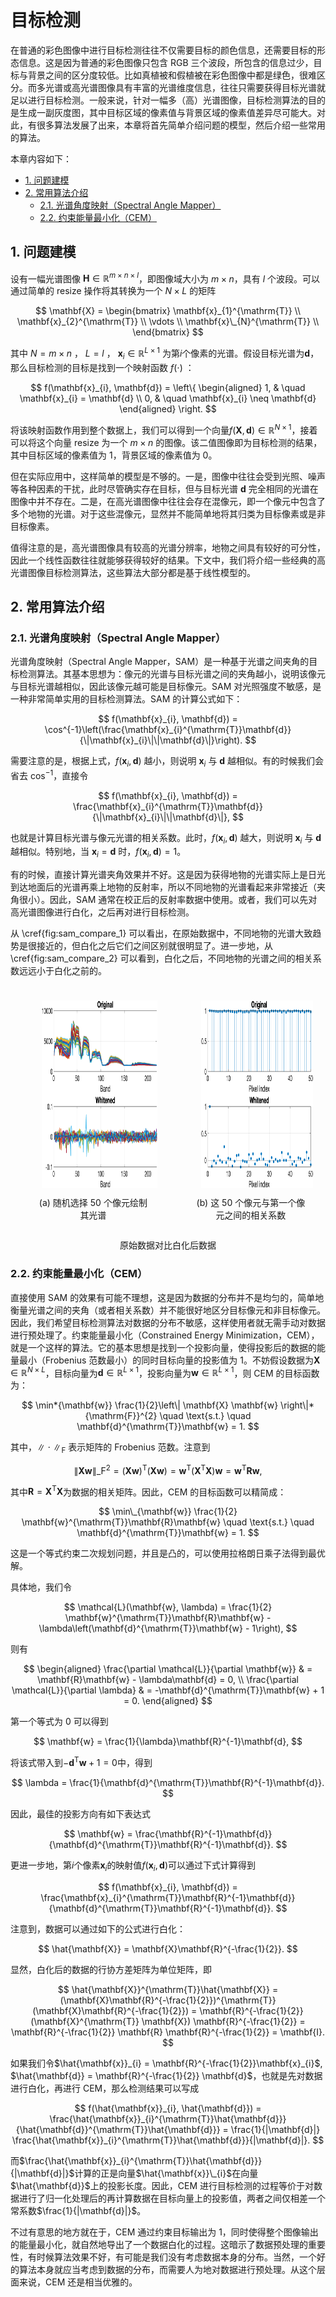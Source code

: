 # 目标检测

在普通的彩色图像中进行目标检测往往不仅需要目标的颜色信息，还需要目标的形态信息。这是因为普通的彩色图像只包含 RGB 三个波段，所包含的信息过少，目标与背景之间的区分度较低。比如真植被和假植被在彩色图像中都是绿色，很难区分。而多光谱或高光谱图像具有丰富的光谱维度信息，往往只需要获得目标光谱就足以进行目标检测。一般来说，针对一幅多（高）光谱图像，目标检测算法的目的是生成一副灰度图，其中目标区域的像素值与背景区域的像素值差异尽可能大。对此，有很多算法发展了出来，本章将首先简单介绍问题的模型，然后介绍一些常用的算法。

本章内容如下：

-   [1. 问题建模](#1-问题建模)
-   [2. 常用算法介绍](#2-常用算法介绍)
    -   [2.1. 光谱角度映射（Spectral Angle Mapper）](#21-光谱角度映射spectral-angle-mapper)
    -   [2.2. 约束能量最小化（CEM）](#22-约束能量最小化cem)

## 1. 问题建模

设有一幅光谱图像 $\mathbf{H} \in \mathbb{R}^{m \times n \times l}$，即图像域大小为 $m\times n$，具有 $l$ 个波段。可以通过简单的 resize 操作将其转换为一个 $N \times L$ 的矩阵

$$
\mathbf{X} = \begin{bmatrix} \mathbf{x}_{1}^{\mathrm{T}} \\ \mathbf{x}_{2}^{\mathrm{T}} \\ \vdots \\ \mathbf{x}\_{N}^{\mathrm{T}} \\ \end{bmatrix}
$$

其中 $N=m \times n$ ， $L=l$ ， $\mathbf{x}_{i} \in \mathbb{R}^{L \times 1}$ 为第$i$个像素的光谱。假设目标光谱为$\mathbf{d}$，那么目标检测的目标是找到一个映射函数 $f(\cdot)$ ：

$$
f(\mathbf{x}_{i}, \mathbf{d}) = \left\{
\begin{aligned}
1, & \quad \mathbf{x}_{i} = \mathbf{d} \\
0, & \quad \mathbf{x}_{i} \neq \mathbf{d}
\end{aligned} \right.
$$

将该映射函数作用到整个数据上，我们可以得到一个向量$f(\mathbf{X}, \mathbf{d}) \in \mathbb{R}^{N \times 1}$，接着可以将这个向量 resize 为一个 $m \times n$ 的图像。该二值图像即为目标检测的结果，其中目标区域的像素值为 1，背景区域的像素值为 0。

但在实际应用中，这样简单的模型是不够的。一是，图像中往往会受到光照、噪声等各种因素的干扰，此时尽管确实存在目标，但与目标光谱 $\mathbf{d}$ 完全相同的光谱在图像中并不存在。二是，在高光谱图像中往往会存在混像元，即一个像元中包含了多个地物的光谱。对于这些混像元，显然并不能简单地将其归类为目标像素或是非目标像素。

值得注意的是，高光谱图像具有较高的光谱分辨率，地物之间具有较好的可分性，因此一个线性函数往往就能够获得较好的结果。下文中，我们将介绍一些经典的高光谱图像目标检测算法，这些算法大部分都是基于线性模型的。

## 2. 常用算法介绍

### 2.1. 光谱角度映射（Spectral Angle Mapper）

光谱角度映射（Spectral Angle Mapper，SAM）是一种基于光谱之间夹角的目标检测算法。其基本思想为：像元的光谱与目标光谱之间的夹角越小，说明该像元与目标光谱越相似，因此该像元越可能是目标像元。SAM 对光照强度不敏感，是一种非常简单实用的目标检测算法。SAM 的计算公式如下：

$$
f(\mathbf{x}_{i}, \mathbf{d}) = \cos^{-1}\left(\frac{\mathbf{x}_{i}^{\mathrm{T}}\mathbf{d}}{\|\mathbf{x}_{i}\|\|\mathbf{d}\|}\right).
$$

需要注意的是，根据上式，$f(\mathbf{x}_{i}, \mathbf{d})$ 越小，则说明 $\mathbf{x}_{i}$ 与 $\mathbf{d}$ 越相似。有的时候我们会省去 $\cos^{-1}$，直接令

$$
f(\mathbf{x}_{i}, \mathbf{d}) = \frac{\mathbf{x}_{i}^{\mathrm{T}}\mathbf{d}}{\|\mathbf{x}_{i}\|\|\mathbf{d}\|},
$$

也就是计算目标光谱与像元光谱的相关系数。此时，$f(\mathbf{x}_{i}, \mathbf{d})$ 越大，则说明 $\mathbf{x}_{i}$ 与 $\mathbf{d}$ 越相似。特别地，当 $\mathbf{x}_{i} = \mathbf{d}$ 时，$f(\mathbf{x}_{i}, \mathbf{d}) = 1$。

有的时候，直接计算光谱夹角效果并不好。这是因为获得地物的光谱实际上是日光到达地面后的光谱再乘上地物的反射率，所以不同地物的光谱看起来非常接近（夹角很小）。因此，SAM 通常在校正后的反射率数据中使用。或者，我们可以先对高光谱图像进行白化，之后再对进行目标检测。

从 \cref{fig:sam_compare_1} 可以看出，在原始数据中，不同地物的光谱大致趋势是很接近的，但白化之后它们之间区别就很明显了。进一步地，从 \cref{fig:sam_compare_2} 可以看到，白化之后，不同地物的光谱之间的相关系数远远小于白化之前的。

<div style="display: flex;justify-content: center;">
    <figure style="text-align:center;margin-right:30px;">
        <img height="300px" src="assets/sam_spectral.png" style="padding:10px;">
        <figcaption>(a) 随机选择 50 个像元绘制其光谱</figcaption>
    </figure>
    <figure style="text-align:center;margin-right:30px;">
        <img height="300px" src="assets/sam_pixel.png" style="padding:10px;">
        <figcaption>(b) 这 50 个像元与第一个像元之间的相关系数</figcaption>
    </figure>
</div>
<div style="text-align: center;">
    <p> 原始数据对比白化后数据 </p>
</div>

### 2.2. 约束能量最小化（CEM）

直接使用 SAM 的效果有可能不理想，这是因为数据的分布并不是均匀的，简单地衡量光谱之间的夹角（或者相关系数）并不能很好地区分目标像元和非目标像元。因此，我们希望目标检测算法对数据的分布不敏感，这样使用者就无需手动对数据进行预处理了。约束能量最小化（Constrained Energy Minimization，CEM），就是一个这样的算法。它的基本思想是找到一个投影向量，使得投影后的数据的能量最小（Frobenius 范数最小）的同时目标向量的投影值为 1。不妨假设数据为$\mathbf{X} \in \mathbb{R}^{N \times L}$，目标向量为$\mathbf{d} \in \mathbb{R}^{L \times 1}$，投影向量为$\mathbf{w} \in \mathbb{R}^{L \times 1}$，则 CEM 的目标函数为：

$$
\min*{\mathbf{w}} \frac{1}{2}\left\| \mathbf{X} \mathbf{w} \right\|*{\mathrm{F}}^{2} \quad \text{s.t.} \quad \mathbf{d}^{\mathrm{T}}\mathbf{w} = 1.
$$

其中，$\|\cdot\|_{\mathrm{F}}$ 表示矩阵的 Frobenius 范数。注意到

$$
\left\| \mathbf{X} \mathbf{w} \right\|\_{\mathrm{F}}^{2} = (\mathbf{X} \mathbf{w})^{\mathrm{T}}(\mathbf{X} \mathbf{w}) = \mathbf{w}^{\mathrm{T}}(\mathbf{X}^{\mathrm{T}}\mathbf{X})\mathbf{w} = \mathbf{w}^{\mathrm{T}}\mathbf{R}\mathbf{w},
$$

其中$\mathbf{R} = \mathbf{X}^{\mathrm{T}}\mathbf{X}$为数据的相关矩阵。因此，CEM 的目标函数可以精简成：

$$
\min\_{\mathbf{w}} \frac{1}{2} \mathbf{w}^{\mathrm{T}}\mathbf{R}\mathbf{w} \quad \text{s.t.} \quad \mathbf{d}^{\mathrm{T}}\mathbf{w} = 1.
$$

这是一个等式约束二次规划问题，并且是凸的，可以使用拉格朗日乘子法得到最优解。

具体地，我们令

$$
\mathcal{L}(\mathbf{w}, \lambda) = \frac{1}{2} \mathbf{w}^{\mathrm{T}}\mathbf{R}\mathbf{w} - \lambda\left(\mathbf{d}^{\mathrm{T}}\mathbf{w} - 1\right),
$$

则有

$$
\begin{aligned}
\frac{\partial \mathcal{L}}{\partial \mathbf{w}} & = \mathbf{R}\mathbf{w} - \lambda\mathbf{d} = 0, \\
\frac{\partial \mathcal{L}}{\partial \lambda} & = -\mathbf{d}^{\mathrm{T}}\mathbf{w} + 1 = 0.
\end{aligned}
$$

第一个等式为 0 可以得到

$$
\mathbf{w} = \frac{1}{\lambda}\mathbf{R}^{-1}\mathbf{d},
$$

将该式带入到$-\mathbf{d}^{\mathrm{T}}\mathbf{w} + 1 = 0$中，得到

$$
\lambda = \frac{1}{\mathbf{d}^{\mathrm{T}}\mathbf{R}^{-1}\mathbf{d}}.
$$

因此，最佳的投影方向有如下表达式

$$
\mathbf{w} = \frac{\mathbf{R}^{-1}\mathbf{d}}{\mathbf{d}^{\mathrm{T}}\mathbf{R}^{-1}\mathbf{d}}.
$$

更进一步地，第$i$个像素$\mathbf{x}_{i}$的映射值$f(\mathbf{x}_{i}, \mathbf{d})$可以通过下式计算得到

$$
f(\mathbf{x}_{i}, \mathbf{d}) = \frac{\mathbf{x}_{i}^{\mathrm{T}}\mathbf{R}^{-1}\mathbf{d}}{\mathbf{d}^{\mathrm{T}}\mathbf{R}^{-1}\mathbf{d}}.
$$

注意到，数据可以通过如下的公式进行白化：

$$
\hat{\mathbf{X}} = \mathbf{X}\mathbf{R}^{-\frac{1}{2}}.
$$

显然，白化后的数据的行协方差矩阵为单位矩阵，即

$$
\hat{\mathbf{X}}^{\mathrm{T}}\hat{\mathbf{X}} = (\mathbf{X}\mathbf{R}^{-\frac{1}{2}})^{\mathrm{T}} (\mathbf{X}\mathbf{R}^{-\frac{1}{2}}) = \mathbf{R}^{-\frac{1}{2}} (\mathbf{X}^{\mathrm{T}} \mathbf{X}) \mathbf{R}^{-\frac{1}{2}} = \mathbf{R}^{-\frac{1}{2}} \mathbf{R} \mathbf{R}^{-\frac{1}{2}} = \mathbf{I}.
$$

如果我们令$\hat{\mathbf{x}}_{i} = \mathbf{R}^{-\frac{1}{2}}\mathbf{x}_{i}$, $\hat{\mathbf{d}} = \mathbf{R}^{-\frac{1}{2}} \mathbf{d}$，也就是先对数据进行白化，再进行 CEM，那么检测结果可以写成

$$
f(\hat{\mathbf{x}}_{i}, \hat{\mathbf{d}}) = \frac{\hat{\mathbf{x}}_{i}^{\mathrm{T}}\hat{\mathbf{d}}}{\hat{\mathbf{d}}^{\mathrm{T}}\hat{\mathbf{d}}} = \frac{1}{|\mathbf{d}|} \frac{\hat{\mathbf{x}}_{i}^{\mathrm{T}}\hat{\mathbf{d}}}{|\mathbf{d}|}.
$$

而$\frac{\hat{\mathbf{x}}_{i}^{\mathrm{T}}\hat{\mathbf{d}}}{|\mathbf{d}|}$计算的正是向量$\hat{\mathbf{x}}\_{i}$在向量$\hat{\mathbf{d}}$上的投影长度。因此，CEM 进行目标检测的过程等价于对数据进行了归一化处理后的再计算数据在目标向量上的投影值，两者之间仅相差一个常系数$\frac{1}{|\mathbf{d}|}$。

不过有意思的地方就在于，CEM 通过约束目标输出为 1，同时使得整个图像输出的能量最小化，就自然地导出了一个数据白化的过程。这暗示了数据预处理的重要性，有时候算法效果不好，有可能是我们没有考虑数据本身的分布。当然，一个好的算法本身就应当考虑到数据的分布，而需要人为地对数据进行预处理。从这个层面来说，CEM 还是相当优雅的。

